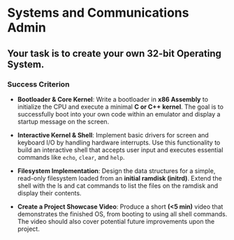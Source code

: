 # Systems and Communications Admin


## Your task is to create your own 32-bit Operating System. 

### Success Criterion 

- **Bootloader & Core Kernel**:  Write a bootloader in **x86 Assembly** to initialize the CPU and execute a minimal **C or C++ kernel**. The goal is to successfully boot into your own code within an emulator and display a startup message on the screen.

- **Interactive Kernel & Shell**: Implement basic drivers for screen and keyboard I/O by handling hardware interrupts. Use this functionality to build an interactive shell that accepts user input and executes essential commands like `echo`, `clear`, and `help`.

- **Filesystem Implementation**:  Design the data structures for a simple, read-only filesystem loaded from an **initial ramdisk (initrd)**. Extend the shell with the ls and cat commands to list the files on the ramdisk and display their contents.

- **Create a Project Showcase Video**: Produce a short **(<5 min)** video that demonstrates the finished OS, from booting to using all shell commands. The video should also cover potential future improvements upon the project. 
